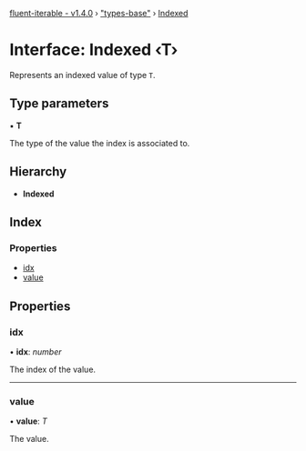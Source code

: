[fluent-iterable - v1.4.0](../README.md) › ["types-base"](../modules/_types_base_.md) › [Indexed](_types_base_.indexed.md)

# Interface: Indexed ‹**T**›

Represents an indexed value of type `T`.

## Type parameters

▪ **T**

The type of the value the index is associated to.

## Hierarchy

* **Indexed**

## Index

### Properties

* [idx](_types_base_.indexed.md#idx)
* [value](_types_base_.indexed.md#value)

## Properties

###  idx

• **idx**: *number*

The index of the value.

___

###  value

• **value**: *T*

The value.
